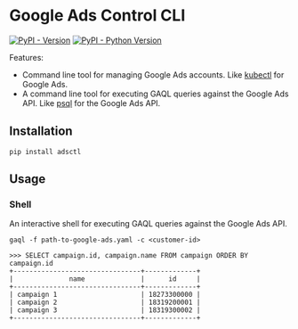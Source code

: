 # Google Ads Control CLI

[![PyPI - Version](https://img.shields.io/pypi/v/adsctl.svg)](https://pypi.org/project/adsctl)
[![PyPI - Python Version](https://img.shields.io/pypi/pyversions/adsctl.svg)](https://pypi.org/project/adsctl)

Features:

- Command line tool for managing Google Ads accounts.
Like [kubectl](https://kubernetes.io/docs/reference/kubectl/) for Google Ads.
- A command line tool for executing GAQL queries against the Google Ads API.
Like [psql](https://www.postgresql.org/docs/current/app-psql.html) for the Google Ads API.

## Installation

```shell
pip install adsctl
```

## Usage

### Shell

An interactive shell for executing GAQL queries against the Google Ads API.

```
gaql -f path-to-google-ads.yaml -c <customer-id>

>>> SELECT campaign.id, campaign.name FROM campaign ORDER BY campaign.id
+--------------------------------+-------------+
|              name              |      id     |
+--------------------------------+-------------+
| campaign 1                     | 18273300000 |
| campaign 2                     | 18319200001 |
| campaign 3                     | 18319300002 |
+--------------------------------+-------------+
```
